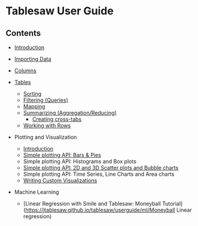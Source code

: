 Tablesaw User Guide
===================

## Contents

* [Introduction](https://jtablesaw.github.io/tablesaw/userguide/introduction)

* [Importing Data](https://jtablesaw.github.io/tablesaw/userguide/importing_data)

* [Columns](https://jtablesaw.github.io/tablesaw/userguide/columns)

* [Tables](https://jtablesaw.github.io/tablesaw/userguide/tables)

  * [Sorting](https://jtablesaw.github.io/tablesaw/userguide/sorting)
  * [Filtering (Queries)](https://jtablesaw.github.io/tablesaw/userguide/filters)
  * [Mapping](https://jtablesaw.github.io/tablesaw/userguide/mapping)
  * [Summarizing (Aggregation/Reducing)](https://jtablesaw.github.io/tablesaw/userguide/reducing)
    * [Creating cross-tabs](https://jtablesaw.github.io/tablesaw/userguide/crosstabs)
  * [Working with Rows](https://jtablesaw.github.io/tablesaw/userguide/rows)

* Plotting and Visualization

  * [Introduction](https://jtablesaw.github.io/tablesaw/userguide/Introduction_to_Plotting)
  * [Simple plotting API: Bars & Pies](https://jtablesaw.github.io/tablesaw/userguide/BarsAndPies)
  * Simple plotting API: Histograms and Box plots
  * [Simple plotting API: 2D and 3D Scatter plots and Bubble charts](https://jtablesaw.github.io/tablesaw/userguide/ScatterPlots)
  * Simple plotting API: Time Series, Line Charts and Area charts
  * [Writing Custom Visualizations](https://jtablesaw.github.io/tablesaw/userguide/Visualization_custom)

* Machine Learning

  * [Linear Regression with Smile and Tablesaw: Moneyball Tutorial](https://jtablesaw.github.io/tablesaw/userguide/ml/Moneyball Linear regression)

  
